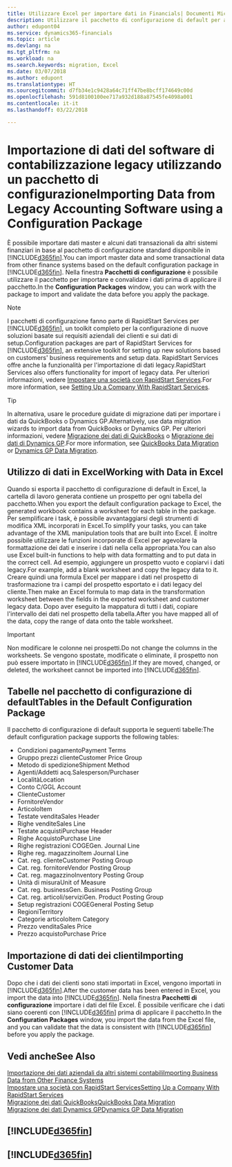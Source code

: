 ```yaml
---
title: Utilizzare Excel per importare dati in Financials| Documenti Microsoft
description: Utilizzare il pacchetto di configurazione di default per aggiungere i dati del cliente in Excel e importare nuovamente i dati in Finance and Operations, Business edition.
author: edupont04
ms.service: dynamics365-financials
ms.topic: article
ms.devlang: na
ms.tgt_pltfrm: na
ms.workload: na
ms.search.keywords: migration, Excel
ms.date: 03/07/2018
ms.author: edupont
ms.translationtype: HT
ms.sourcegitcommit: d7fb34e1c9428a64c71ff47be8bcff174649c00d
ms.openlocfilehash: 591d8100100ee717a932d188a87545fe4098a001
ms.contentlocale: it-it
ms.lasthandoff: 03/22/2018

---
```

# <a name="importing-data-from-legacy-accounting-software-using-a-configuration-package"></a><span data-ttu-id="a57b6-103">Importazione di dati del software di contabilizzazione legacy utilizzando un pacchetto di configurazione</span><span class="sxs-lookup"><span data-stu-id="a57b6-103">Importing Data from Legacy Accounting Software using a Configuration Package</span></span>
<span data-ttu-id="a57b6-104">È possibile importare dati master e alcuni dati transazionali da altri sistemi finanziari in base al pacchetto di configurazione standard disponibile in [!INCLUDE[d365fin](includes/d365fin_md.md)].</span><span class="sxs-lookup"><span data-stu-id="a57b6-104">You can import master data and some transactional data from other finance systems based on the default configuration package in [!INCLUDE[d365fin](includes/d365fin_md.md)].</span></span> <span data-ttu-id="a57b6-105">Nella finestra **Pacchetti di configurazione** è possibile utilizzare il pacchetto per importare e convalidare i dati prima di applicare il pacchetto.</span><span class="sxs-lookup"><span data-stu-id="a57b6-105">In the **Configuration Packages** window, you can work with the package to import and validate the data before you apply the package.</span></span>  

> [!NOTE]  
> <span data-ttu-id="a57b6-106">I pacchetti di configurazione fanno parte di RapidStart Services per [!INCLUDE[d365fin](includes/d365fin_md.md)], un toolkit completo per la configurazione di nuove soluzioni basate sui requisiti aziendali dei clienti e sui dati di setup.</span><span class="sxs-lookup"><span data-stu-id="a57b6-106">Configuration packages are part of RapidStart Services for [!INCLUDE[d365fin](includes/d365fin_md.md)], an extensive toolkit for setting up new solutions based on customers' business requirements and setup data.</span></span> <span data-ttu-id="a57b6-107">RapidStart Services offre anche la funzionalità per l'importazione di dati legacy.</span><span class="sxs-lookup"><span data-stu-id="a57b6-107">RapidStart Services also offers functionality for import of legacy data.</span></span> <span data-ttu-id="a57b6-108">Per ulteriori informazioni, vedere [Impostare una società con RapidStart Services](admin-set-up-a-company-with-rapidstart.md).</span><span class="sxs-lookup"><span data-stu-id="a57b6-108">For more information, see [Setting Up a Company With RapidStart Services](admin-set-up-a-company-with-rapidstart.md).</span></span>

> [!TIP]  
>   <span data-ttu-id="a57b6-109">In alternativa, usare le procedure guidate di migrazione dati per importare i dati da QuickBooks o Dynamics GP.</span><span class="sxs-lookup"><span data-stu-id="a57b6-109">Alternatively, use data migration wizards to import data from QuickBooks or Dynamics GP.</span></span> <span data-ttu-id="a57b6-110">Per ulteriori informazioni, vedere [Migrazione dei dati di QuickBooks](ui-extensions-quickbooks-data-migration.md) o [Migrazione dei dati di Dynamics GP](ui-extensions-dynamicsgp-data-migration.md).</span><span class="sxs-lookup"><span data-stu-id="a57b6-110">For more information, see [QuickBooks Data Migration](ui-extensions-quickbooks-data-migration.md) or [Dynamics GP Data Migration](ui-extensions-dynamicsgp-data-migration.md).</span></span>  

## <a name="working-with-data-in-excel"></a><span data-ttu-id="a57b6-111">Utilizzo di dati in Excel</span><span class="sxs-lookup"><span data-stu-id="a57b6-111">Working with Data in Excel</span></span>
<span data-ttu-id="a57b6-112">Quando si esporta il pacchetto di configurazione di default in Excel, la cartella di lavoro generata contiene un prospetto per ogni tabella del pacchetto.</span><span class="sxs-lookup"><span data-stu-id="a57b6-112">When you export the default configuration package to Excel, the generated workbook contains a worksheet for each table in the package.</span></span> <span data-ttu-id="a57b6-113">Per semplificare i task, è possibile avvantaggiarsi degli strumenti di modifica XML incorporati in Excel.</span><span class="sxs-lookup"><span data-stu-id="a57b6-113">To simplify your tasks, you can take advantage of the XML manipulation tools that are built into Excel.</span></span> <span data-ttu-id="a57b6-114">È inoltre possibile utilizzare le funzioni incorporate di Excel per agevolare la formattazione dei dati e inserire i dati nella cella appropriata.</span><span class="sxs-lookup"><span data-stu-id="a57b6-114">You can also use Excel built-in functions to help with data formatting and to put data in the correct cell.</span></span> <span data-ttu-id="a57b6-115">Ad esempio, aggiungere un prospetto vuoto e copiarvi i dati legacy.</span><span class="sxs-lookup"><span data-stu-id="a57b6-115">For example, add a blank worksheet and copy the legacy data to it.</span></span> <span data-ttu-id="a57b6-116">Creare quindi una formula Excel per mappare i dati nel prospetto di trasformazione tra i campi del prospetto esportato e i dati legacy del cliente.</span><span class="sxs-lookup"><span data-stu-id="a57b6-116">Then make an Excel formula to map data in the transformation worksheet between the fields in the exported worksheet and customer legacy data.</span></span> <span data-ttu-id="a57b6-117">Dopo aver eseguito la mappatura di tutti i dati, copiare l'intervallo dei dati nel prospetto della tabella.</span><span class="sxs-lookup"><span data-stu-id="a57b6-117">After you have mapped all of the data, copy the range of data onto the table worksheet.</span></span>  

> [!IMPORTANT]  
>  <span data-ttu-id="a57b6-118">Non modificare le colonne nei prospetti.</span><span class="sxs-lookup"><span data-stu-id="a57b6-118">Do not change the columns in the worksheets.</span></span> <span data-ttu-id="a57b6-119">Se vengono spostate, modificate o eliminate, il prospetto non può essere importato in [!INCLUDE[d365fin](includes/d365fin_md.md)].</span><span class="sxs-lookup"><span data-stu-id="a57b6-119">If they are moved, changed, or deleted, the worksheet cannot be imported into [!INCLUDE[d365fin](includes/d365fin_md.md)].</span></span>

## <a name="tables-in-the-default-configuration-package"></a><span data-ttu-id="a57b6-120">Tabelle nel pacchetto di configurazione di default</span><span class="sxs-lookup"><span data-stu-id="a57b6-120">Tables in the Default Configuration Package</span></span>
<span data-ttu-id="a57b6-121">Il pacchetto di configurazione di default supporta le seguenti tabelle:</span><span class="sxs-lookup"><span data-stu-id="a57b6-121">The default configuration package supports the following tables:</span></span>

-   <span data-ttu-id="a57b6-122">Condizioni pagamento</span><span class="sxs-lookup"><span data-stu-id="a57b6-122">Payment Terms</span></span>
-   <span data-ttu-id="a57b6-123">Gruppo prezzi cliente</span><span class="sxs-lookup"><span data-stu-id="a57b6-123">Customer Price Group</span></span>
-   <span data-ttu-id="a57b6-124">Metodo di spedizione</span><span class="sxs-lookup"><span data-stu-id="a57b6-124">Shipment Method</span></span>
-   <span data-ttu-id="a57b6-125">Agenti/Addetti acq.</span><span class="sxs-lookup"><span data-stu-id="a57b6-125">Salesperson/Purchaser</span></span>
-   <span data-ttu-id="a57b6-126">Località</span><span class="sxs-lookup"><span data-stu-id="a57b6-126">Location</span></span>
-   <span data-ttu-id="a57b6-127">Conto C/G</span><span class="sxs-lookup"><span data-stu-id="a57b6-127">GL Account</span></span>
-   <span data-ttu-id="a57b6-128">Cliente</span><span class="sxs-lookup"><span data-stu-id="a57b6-128">Customer</span></span>
-   <span data-ttu-id="a57b6-129">Fornitore</span><span class="sxs-lookup"><span data-stu-id="a57b6-129">Vendor</span></span>
-   <span data-ttu-id="a57b6-130">Articolo</span><span class="sxs-lookup"><span data-stu-id="a57b6-130">Item</span></span>
-   <span data-ttu-id="a57b6-131">Testate vendita</span><span class="sxs-lookup"><span data-stu-id="a57b6-131">Sales Header</span></span>
-   <span data-ttu-id="a57b6-132">Righe vendite</span><span class="sxs-lookup"><span data-stu-id="a57b6-132">Sales Line</span></span>
-   <span data-ttu-id="a57b6-133">Testate acquisti</span><span class="sxs-lookup"><span data-stu-id="a57b6-133">Purchase Header</span></span>
-   <span data-ttu-id="a57b6-134">Righe Acquisto</span><span class="sxs-lookup"><span data-stu-id="a57b6-134">Purchase Line</span></span>
-   <span data-ttu-id="a57b6-135">Righe registrazioni COGE</span><span class="sxs-lookup"><span data-stu-id="a57b6-135">Gen. Journal Line</span></span>
-   <span data-ttu-id="a57b6-136">Righe reg. magazzino</span><span class="sxs-lookup"><span data-stu-id="a57b6-136">Item Journal Line</span></span>
-   <span data-ttu-id="a57b6-137">Cat. reg. cliente</span><span class="sxs-lookup"><span data-stu-id="a57b6-137">Customer Posting Group</span></span>
-   <span data-ttu-id="a57b6-138">Cat. reg. fornitore</span><span class="sxs-lookup"><span data-stu-id="a57b6-138">Vendor Posting Group</span></span>
-   <span data-ttu-id="a57b6-139">Cat. reg. magazzino</span><span class="sxs-lookup"><span data-stu-id="a57b6-139">Inventory Posting Group</span></span>
-   <span data-ttu-id="a57b6-140">Unità di misura</span><span class="sxs-lookup"><span data-stu-id="a57b6-140">Unit of Measure</span></span>
-   <span data-ttu-id="a57b6-141">Cat. reg. business</span><span class="sxs-lookup"><span data-stu-id="a57b6-141">Gen. Business Posting Group</span></span>
-   <span data-ttu-id="a57b6-142">Cat. reg. articoli/servizi</span><span class="sxs-lookup"><span data-stu-id="a57b6-142">Gen. Product Posting Group</span></span>
-   <span data-ttu-id="a57b6-143">Setup registrazioni COGE</span><span class="sxs-lookup"><span data-stu-id="a57b6-143">General Posting Setup</span></span>
-   <span data-ttu-id="a57b6-144">Regioni</span><span class="sxs-lookup"><span data-stu-id="a57b6-144">Territory</span></span>
-   <span data-ttu-id="a57b6-145">Categorie articolo</span><span class="sxs-lookup"><span data-stu-id="a57b6-145">Item Category</span></span>
-   <span data-ttu-id="a57b6-146">Prezzo vendita</span><span class="sxs-lookup"><span data-stu-id="a57b6-146">Sales Price</span></span>
-   <span data-ttu-id="a57b6-147">Prezzo acquisto</span><span class="sxs-lookup"><span data-stu-id="a57b6-147">Purchase Price</span></span>

## <a name="importing-customer-data"></a><span data-ttu-id="a57b6-148">Importazione di dati dei clienti</span><span class="sxs-lookup"><span data-stu-id="a57b6-148">Importing Customer Data</span></span>
<span data-ttu-id="a57b6-149">Dopo che i dati dei clienti sono stati importati in Excel, vengono importati in [!INCLUDE[d365fin](includes/d365fin_md.md)].</span><span class="sxs-lookup"><span data-stu-id="a57b6-149">After the customer data has been entered in Excel, you import the data into [!INCLUDE[d365fin](includes/d365fin_md.md)].</span></span> <span data-ttu-id="a57b6-150">Nella finestra **Pacchetti di configurazione** importare i dati del file Excel. È possibile verificare che i dati siano coerenti con [!INCLUDE[d365fin](includes/d365fin_md.md)] prima di applicare il pacchetto.</span><span class="sxs-lookup"><span data-stu-id="a57b6-150">In the **Configuration Packages** window, you import the data from the Excel file, and you can validate that the data is consistent with [!INCLUDE[d365fin](includes/d365fin_md.md)] before you apply the package.</span></span>

## <a name="see-also"></a><span data-ttu-id="a57b6-151">Vedi anche</span><span class="sxs-lookup"><span data-stu-id="a57b6-151">See Also</span></span>
[<span data-ttu-id="a57b6-152">Importazione dei dati aziendali da altri sistemi contabili</span><span class="sxs-lookup"><span data-stu-id="a57b6-152">Importing Business Data from Other Finance Systems</span></span>](upload-data.md)  
[<span data-ttu-id="a57b6-153">Impostare una società con RapidStart Services</span><span class="sxs-lookup"><span data-stu-id="a57b6-153">Setting Up a Company With RapidStart Services</span></span>](admin-set-up-a-company-with-rapidstart.md)  
[<span data-ttu-id="a57b6-154">Migrazione dei dati QuickBooks</span><span class="sxs-lookup"><span data-stu-id="a57b6-154">QuickBooks Data Migration</span></span>](ui-extensions-quickbooks-data-migration.md)  
[<span data-ttu-id="a57b6-155">Migrazione dei dati Dynamics GP</span><span class="sxs-lookup"><span data-stu-id="a57b6-155">Dynamics GP Data Migration</span></span>](ui-extensions-dynamicsgp-data-migration.md)  

## [!INCLUDE[d365fin](includes/free_trial_md.md)]  
## [!INCLUDE[d365fin](includes/training_link_md.md)]

